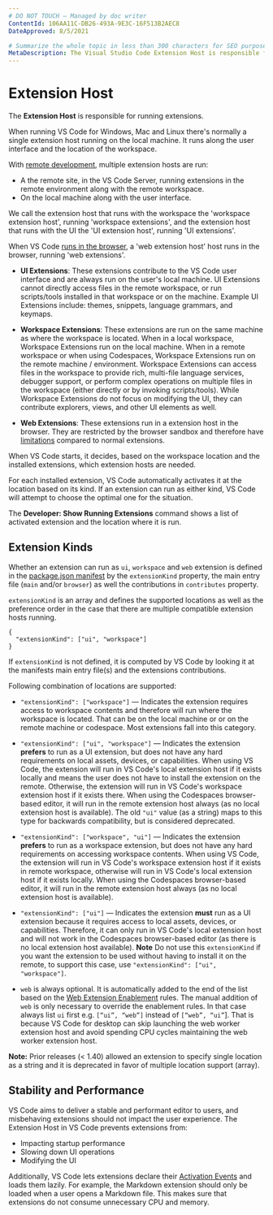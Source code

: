```yaml
---
# DO NOT TOUCH — Managed by doc writer
ContentId: 106AA11C-DB26-493A-9E3C-16F513B2AEC8
DateApproved: 8/5/2021

# Summarize the whole topic in less than 300 characters for SEO purpose
MetaDescription: The Visual Studio Code Extension Host is responsible for managing extensions and ensuring the stability and performance of Visual Studio Code.
---
```


# Extension Host

The **Extension Host** is responsible for running extensions.

When running VS Code for Windows, Mac and Linux there's normally a single extension host running on the local machine. It runs along the user interface and the location of the workspace.

With [remote development](/api/advanced-topics/remote-extensions), multiple extension hosts are run:
 * A the remote site, in the VS Code Server, running extensions in the remote environment along with the remote workspace.
 * On the local machine along with the user interface.

We call the extension host that runs with the workspace the 'workspace extension host', running 'workspace extensions', and the extension host that runs with the UI the 'UI extension host', running 'UI extensions'.

When VS Code [runs in the browser](/api/extension-guides/web-extensions.md), a 'web extension host' host runs in the browser, running 'web extensions'.

- **UI Extensions**: These extensions contribute to the VS Code user interface and are always run on the user's local machine. UI Extensions cannot directly access files in the remote workspace, or run scripts/tools installed in that workspace or on the machine. Example UI Extensions include: themes, snippets, language grammars, and keymaps.

- **Workspace Extensions**: These extensions are run on the same machine as where the workspace is located. When in a local workspace, Workspace Extensions run on the local machine. When in a remote workspace or when using Codespaces, Workspace Extensions run on the remote machine / environment. Workspace Extensions can access files in the workspace to provide rich, multi-file language services, debugger support, or perform complex operations on multiple files in the workspace (either directly or by invoking scripts/tools). While Workspace Extensions do not focus on modifying the UI, they can contribute explorers, views, and other UI elements as well.

- **Web Extensions**: These extensions run in a extension host in the browser. They are restricted by the browser sandbox and therefore have [limitations](/api/extension-guides/web-extensions.md#web-extension-main-file) compared to normal extensions.


When VS Code starts, it decides, based on the workspace location and the installed extensions, which extension hosts are needed.

For each installed extension, VS Code automatically activates it at the location based on its kind. If an extension can run as either kind, VS Code will attempt to choose the optimal one for the situation.

The **Developer: Show Running Extensions** command shows a list of activated extension and the location where it is run.


## Extension Kinds

Whether an extension can run as `ui`, `workspace` and `web` extension is defined in the [package.json manifest](https://code.visualstudio.com/api/references/extension-manifest) by the `extensionKind` property, the main entry file (`main` and/or `browser`) as well the contributions in `contributes` property.


`extensionKind` is an array and defines the supported locations as well as the preference order in the case that there are multiple compatible extension hosts running.

```
{
  "extensionKind": ["ui", "workspace"]
}
```

If `extensionKind` is not defined, it is computed by VS Code by looking it at the manifests main entry file(s) and the extensions contributions.


Following combination of locations are supported:

- `"extensionKind": ["workspace"]` — Indicates the extension requires access to workspace contents and therefore will run where the workspace is located. That can be on the local machine or or on the remote machine or codespace. Most extensions fall into this category.
- `"extensionKind": ["ui", "workspace"]` — Indicates the extension **prefers** to run as a UI extension, but does not have any hard requirements on local assets, devices, or capabilities. When using VS Code, the extension will run in VS Code's local extension host if it exists locally and means the user does not have to install the extension on the remote. Otherwise, the extension will run in VS Code's workspace extension host if it exists there. When using the Codespaces browser-based editor, it will run in the remote extension host always (as no local extension host is available). The old  `"ui"`  value (as a string) maps to this type for backwards compatibility, but is considered deprecated.
- `"extensionKind": ["workspace", "ui"]` — Indicates the extension **prefers** to run as a workspace extension, but does not have any hard requirements on accessing workspace contents. When using VS Code, the extension will run in VS Code's workspace extension host if it exists in remote workspace, otherwise will run in VS Code's local extension host if it exists locally. When using the Codespaces browser-based editor, it will run in the remote extension host always (as no local extension host is available).
- `"extensionKind": ["ui"]` — Indicates the extension **must** run as a UI extension because it requires access to local assets, devices, or capabilities. Therefore, it can only run in VS Code's local extension host and will not work in the Codespaces browser-based editor (as there is no local extension host available). **Note** Do not use this `extensionKind` if you want the extension to be used without having to install it on the remote, to support this case, use `"extensionKind": ["ui", "workspace"]`.

- `web` is always optional. It is automatically added to the end of the list based on the [Web Extension Enablement](/api/extension-guides/web-extensions.md#web-extension-enablement) rules. The manual addition of `web` is only necessary to override the enablement rules. In that case always list `ui` first e.g. `[“ui”, “web”]` instead of `[“web”, “ui”`]. That is because VS Code for desktop can skip launching the web worker extension host and avoid spending CPU cycles maintaining the web worker extension host.

**Note:** Prior releases (<  1.40) allowed an extension to specify single location as a string and it is deprecated in favor of multiple location support (array).


## Stability and Performance

VS Code aims to deliver a stable and performant editor to users, and misbehaving extensions should not impact the user experience. The Extension Host in VS Code prevents extensions from:

- Impacting startup performance
- Slowing down UI operations
- Modifying the UI

Additionally, VS Code lets extensions declare their [Activation Events](/api/references/activation-events) and loads them lazily. For example, the Markdown extension should only be loaded when a user opens a Markdown file. This makes sure that extensions do not consume unnecessary CPU and memory.
